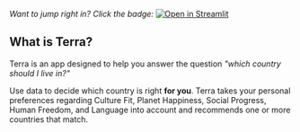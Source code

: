 *Want to jump right in? Click the badge:*
[![Open in Streamlit](https://static.streamlit.io/badges/streamlit_badge_black_white.svg)](https://terra-country-recommender.streamlit.app/)


## What is Terra?

Terra is an app designed to help you answer the question *"which country should I live in?"*

Use data to decide which country is right **for you**. Terra takes your personal preferences regarding Culture Fit, Planet Happiness, Social Progress, Human Freedom, and Language into account and recommends one or more countries that match.
